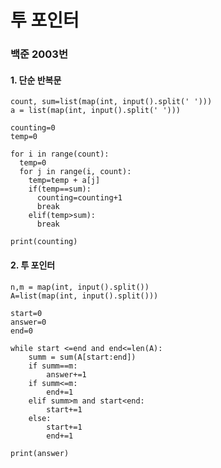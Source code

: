 투 포인터
=============
### 백준 2003번

#### 1. 단순 반복문

    count, sum=list(map(int, input().split(' ')))
    a = list(map(int, input().split(' ')))

    counting=0
    temp=0

    for i in range(count):
      temp=0
      for j in range(i, count):
        temp=temp + a[j]
        if(temp==sum):
          counting=counting+1
          break
        elif(temp>sum):
          break

    print(counting)

#### 2. 투 포인터

    n,m = map(int, input().split())
    A=list(map(int, input().split()))

    start=0
    answer=0
    end=0

    while start <=end and end<=len(A):
        summ = sum(A[start:end])
        if summ==m:
            answer+=1
        if summ<=m:
            end+=1
        elif summ>m and start<end:
            start+=1
        else:
            start+=1
            end+=1

    print(answer)